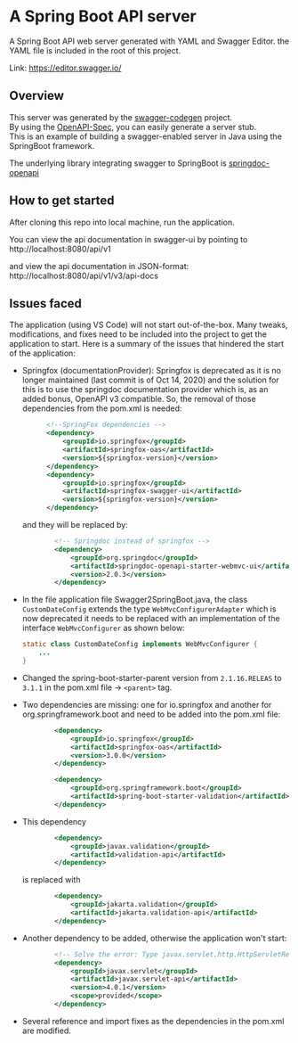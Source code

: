 # A Spring Boot API server
A Spring Boot API web server generated with YAML and Swagger Editor. the YAML file is included in the root of this project.

Link: https://editor.swagger.io/

## Overview  
This server was generated by the [swagger-codegen](https://github.com/swagger-api/swagger-codegen) project.  
By using the [OpenAPI-Spec](https://github.com/swagger-api/swagger-core), you can easily generate a server stub.  
This is an example of building a swagger-enabled server in Java using the SpringBoot framework.

The underlying library integrating swagger to SpringBoot is [springdoc-openapi](https://github.com/springdoc/springdoc-openapi)

## How to get started
After cloning this repo into local machine, run the application.

You can view the api documentation in swagger-ui by pointing to  
http://localhost:8080/api/v1

and view the api documentation in JSON-format:
http://localhost:8080/api/v1/v3/api-docs

## Issues faced
The application (using VS Code) will not start out-of-the-box. Many tweaks, modifications, and fixes need to be included into the project to get the application to start. Here is a summary of the issues that hindered the start of the application:

- Springfox (documentationProvider): Springfox is deprecated as it is no longer maintained (last commit is of Oct 14, 2020) and the solution for this is to use the springdoc documentation provider which is, as an added bonus, OpenAPI v3 compatible. So, the removal of those dependencies from the pom.xml is needed:

  ``` xml
        <!--SpringFox dependencies -->
        <dependency>
            <groupId>io.springfox</groupId>
            <artifactId>springfox-oas</artifactId>
            <version>${springfox-version}</version>
        </dependency>
        <dependency>
            <groupId>io.springfox</groupId>
            <artifactId>springfox-swagger-ui</artifactId>
            <version>${springfox-version}</version>
        </dependency>
  ```

  and they will be replaced by:

  ``` xml
          <!-- Springdoc instead of springfox -->
          <dependency>
              <groupId>org.springdoc</groupId>
              <artifactId>springdoc-openapi-starter-webmvc-ui</artifactId>
              <version>2.0.3</version>
          </dependency>
  ```

- In the file application file Swagger2SpringBoot.java, the class `CustomDateConfig` extends the type `WebMvcConfigurerAdapter` which is now deprecated it needs to be replaced with an implementation of the interface `WebMvcConfigurer` as shown below:

  ``` java
  static class CustomDateConfig implements WebMvcConfigurer {
      ...
  }
  ```
- Changed the spring-boot-starter-parent version from `2.1.16.RELEAS` to `3.1.1` in the pom.xml file -> `<parent>` tag.

- Two dependencies are missing: one for io.springfox and another for org.springframework.boot and need to be added into the pom.xml file:

  ``` xml
          <dependency>
              <groupId>io.springfox</groupId>
              <artifactId>springfox-oas</artifactId>
              <version>3.0.0</version>
          </dependency>
  
          <dependency>
              <groupId>org.springframework.boot</groupId>
              <artifactId>spring-boot-starter-validation</artifactId>
          </dependency>
  ```

- This dependency 

  ``` xml
          <dependency>
              <groupId>javax.validation</groupId>
              <artifactId>validation-api</artifactId>
          </dependency>
  ```
  
  is replaced with
  
  ``` xml
          <dependency>
              <groupId>jakarta.validation</groupId>
              <artifactId>jakarta.validation-api</artifactId>
          </dependency>
  ```

- Another dependency to be added, otherwise the application won't start:

  ``` xml
          <!-- Solve the error: Type javax.servlet.http.HttpServletRequest not present -->
          <dependency>
              <groupId>javax.servlet</groupId>
              <artifactId>javax.servlet-api</artifactId>
              <version>4.0.1</version>
              <scope>provided</scope>
          </dependency>
  ```

- Several reference and import fixes as the dependencies in the pom.xml are modified.